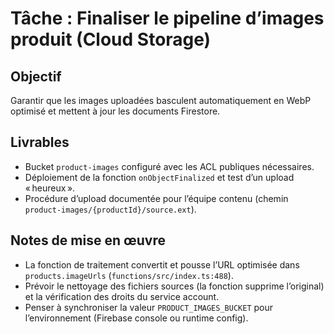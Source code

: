 # Tâche : Finaliser le pipeline d’images produit (Cloud Storage)

## Objectif
Garantir que les images uploadées basculent automatiquement en WebP optimisé et mettent à jour les documents Firestore.

## Livrables
- Bucket `product-images` configuré avec les ACL publiques nécessaires.
- Déploiement de la fonction `onObjectFinalized` et test d’un upload « heureux ».
- Procédure d’upload documentée pour l’équipe contenu (chemin `product-images/{productId}/source.ext`).

## Notes de mise en œuvre
- La fonction de traitement convertit et pousse l’URL optimisée dans `products.imageUrls` (`functions/src/index.ts:488`).
- Prévoir le nettoyage des fichiers sources (la fonction supprime l’original) et la vérification des droits du service account.
- Penser à synchroniser la valeur `PRODUCT_IMAGES_BUCKET` pour l’environnement (Firebase console ou runtime config).

